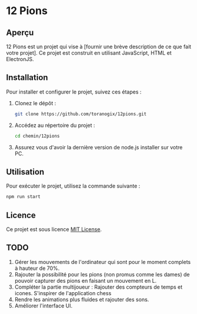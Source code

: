# 12 Pions

## Aperçu
12 Pions est un projet qui vise à [fournir une brève description de ce que fait votre projet]. Ce projet est construit en utilisant JavaScript, HTML et ElectronJS.

## Installation
Pour installer et configurer le projet, suivez ces étapes :

1. Clonez le dépôt :
    ```bash
    git clone https://github.com/toranogix/12pions.git
    ```
2. Accédez au répertoire du projet :
    ```bash
    cd chemin/12pions
    ```
3. Assurez vous d'avoir la dernière version de node.js installer sur votre PC.


## Utilisation
Pour exécuter le projet, utilisez la commande suivante :
```bash
npm run start
```

## Licence
Ce projet est sous licence [MIT License](LICENSE).

## TODO

1. Gérer les mouvements de l'ordinateur qui sont pour le moment complets à hauteur de 70%.
2. Rajouter la possibilité pour les pions (non promus comme les dames) de pouvoir capturer des pions en faisant un mouvement en L.
3. Compléter la partie multijoueur : Rajouter des compteurs de temps et icones. S'inspirer de l'application chess
4. Rendre les animations plus fluides et rajouter des sons.
5. Améliorer l'interface UI.
